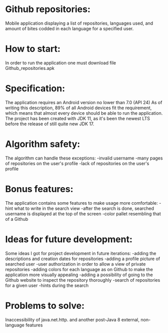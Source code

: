 # Github repositories:

Mobile application displaying a list of repositories, languages used, and amount of bites codded in each language for a specified user.

# How to start:

In order to run the application one must download file Github_repositories.apk

# Specification:

The application requires an Android version no lower than 7.0 (API 24)
As of writing this description, 89% of all Android devices fit the requirement, which means that almost every device should be able to run the application.
The project has been created with JDK 11, as it's been the newest LTS before the release of still quite new JDK 17.

# Algorithm safety:

The algorithm can handle these exceptions:
-invalid username
-many pages of repositories on the user's profile
-lack of repositories on the user's profile

# Bonus features:

The application contains some features to make usage more comfortable:
-hint what to write in the search view
-after the search is done, searched username is displayed at the top of the screen
-color pallet resembling that of a Github

# Ideas for future development:

Some ideas I got for project development in future iterations:
-adding the descriptions and creation dates for repositories
-adding a profile picture of searched user
-user authorization in order to allow a view of private repositories 
-adding colors for each language as on Github to make the application more visually appealing
-adding a possibility of going to the Github website to inspect the repository thoroughly
-search of repositories for a given user
-hints during the search

# Problems to solve:

Inaccessibility of java.net.http. and another post-Java 8 external, non-language features
